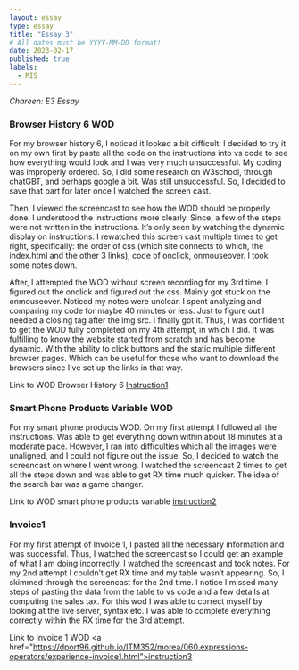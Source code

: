 ```yaml
---
layout: essay
type: essay
title: "Essay 3"
# All dates must be YYYY-MM-DD format!
date: 2023-02-17
published: true
labels:
  - MIS
---
```




*Chareen: E3 Essay*



<h3>
Browser History 6 WOD
</h3>


<p>
For my browser history 6, I noticed it looked a bit difficult. I decided to try it on my own first by paste all the code on the instructions into vs code to see how everything would look and I was very much unsuccessful. My coding was improperly ordered. So, I did some research on W3school, through chatGBT, and perhaps google a bit. Was still unsuccessful.  So, I decided to save that part for later once I watched the screen cast. 
</p>

<p>
Then, I viewed the screencast to see how the WOD should be properly done. I understood the instructions more clearly. Since, a few of the steps were not written in the instructions. It’s only seen by watching the dynamic display on instructions. I rewatched this screen cast multiple times to get right, specifically: the order of css (which site connects to which, the index.html and the other 3 links), code of onclick, onmouseover. I took some notes down. 
</p>

<p>
After, I attempted the WOD without screen recording for my 3rd time. I figured out the onclick and figured out the css. Mainly got stuck on the onmouseover. Noticed my notes were unclear. I spent analyzing and comparing my code for maybe 40 minutes or less. Just to figure out I needed a closing tag after the img src. I finally got it. Thus, I was confident to get the WOD fully completed on my 4th attempt, in which I did. It was fulfilling to know the website started from scratch and has become dynamic. With the ability to click buttons and the static multiple different browser pages. Which can be useful for those who want to download the browsers since I’ve set up the links in that way. 
<br> 

Link to WOD Browser History 6 <a href="https://dport96.github.io/ITM352/morea/040.dynamic-web-pages/experience-browserhistory6.html">Instruction1</a>

</p>



<h3>
Smart Phone Products Variable WOD
</h3>

<p>
For my smart phone products WOD. On my first attempt I followed all the instructions. Was able to get everything down within about 18 minutes at a moderate pace. However, I ran into difficulties which all the images were unaligned, and I could not figure out the issue. So, I decided to watch the screencast on where I went wrong. I watched the screencast 2 times to get all the steps down and was able to get RX time much quicker. The idea of the search bar was a game changer. 

<br> 

Link to WOD smart phone products variable <a href="https://dport96.github.io/ITM352/morea/050.variables_data_types/experience-SmartPhoneProducts1_variables.html">instruction2</a>


</p>

<h3>
Invoice1
</h3>

<p>
For my first attempt of Invoice 1, I pasted all the necessary information and was successful. Thus, I watched the screencast so I could get an example of what I am doing incorrectly. I watched the screencast and took notes. For my 2nd attempt I couldn’t get RX time and my table wasn’t appearing. So, I skimmed through the screencast for the 2nd time. I notice I missed many steps of pasting the data from the table to vs code and a few details at computing the sales tax. For this wod I was able to correct myself by looking at the live server, syntax etc. I was able to complete everything correctly within the RX time for the 3rd attempt.

<br> 

Link to Invoice 1 WOD <a href="https://dport96.github.io/ITM352/morea/060.expressions-operators/experience-invoice1.html”>instruction3</a>


</p>


